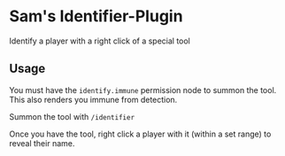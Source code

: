 # Sam's Identifier-Plugin
Identify a player with a right click of a special tool


## Usage

You must have the `identify.immune` permission node to summon the tool. This also renders you immune from detection.

Summon the tool with `/identifier`

Once you have the tool, right click a player with it (within a set range) to reveal their name.
